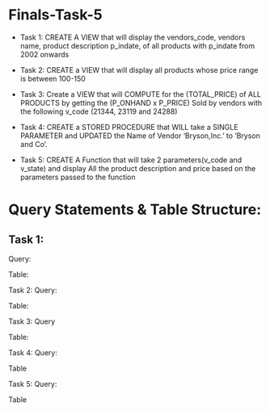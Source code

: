 # Finals-Task-5

* Task 1:
CREATE A VIEW that will display the vendors_code, vendors name, product description p_indate, of all products with p_indate from 2002 onwards

* Task 2:
CREATE a VIEW that will display all products whose price range is between 100-150

* Task 3:
Create a VIEW that will COMPUTE for the (TOTAL_PRICE) of ALL PRODUCTS by getting the (P_ONHAND x P_PRICE) Sold by vendors with the following v_code (21344, 23119 and 24288)

* Task 4:
CREATE a STORED PROCEDURE that WILL take a SINGLE PARAMETER and UPDATED the Name of Vendor ‘Bryson,Inc.’ to ‘Bryson and Co’.

* Task 5:
CREATE A Function that will take 2 parameters(v_code and v_state) and display All the product description and price based on the parameters passed to the function

# Query Statements & Table Structure:

 ## Task 1:
 Query:


 Table:


 Task 2:
Query:


Table:


Task 3:
Query


Table:


Task 4:
Query:


Table


Task 5:
Query:


Table
